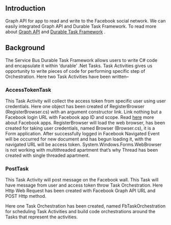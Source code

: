 ## Introduction ##

Graph API for app to read and write to the Facebook social network. We can easily integrated Graph API and Durable Task Framework. To read more about [Graph API](https://developers.facebook.com/docs/graph-api) and [Durable Task Framework](http://developers.de/blogs/damir_dobric/archive/2015/09/16/introduction-to-durable-task-framework.aspx) . 

## Background ##

The Service Bus Durable Task Framework allows users to write C# code and encapsulate it within ‘durable’ .Net Tasks. Task Activities gives us opportunity to write pieces of code for performing specific step of Orchestration. Here two Task Activities have been written– 

### AccessTokenTask ###

This Task Activity will collect the access token from specific user using user credentials. Here one object has been created of RegisterBrowser (RegisterBrowser.cs) with an argument constructor link. Link nothing but a Facebook login URL with Facebook app ID and scope. Read [here](https://developers.facebook.com/docs/apps) more about Facebook apps. RegisterBrowser will load the web browser, has been created for taking user credentials, named Browser (Browser.cs), it is a Form application. After successfully logged in Facebook Navigated Event will be occurred for new document and has begun loading it, with the navigated URL will be access token. System.Windows.Forms.WebBrowser is not working with multithreaded apartment that’s why Thread has been created with single threaded apartment.

### PostTask ###

This Task Activity will post message on the Facebook wall. This Task will have message from user and access token throw Task Orchestration. Here Http Web Request has been created with Facebook Graph API URL and POST Http method.

Here one Task Orchestration has been created, named FbTaskOrchestration for scheduling Task Activities and build code orchestrations around the Tasks that represent the activities. 


